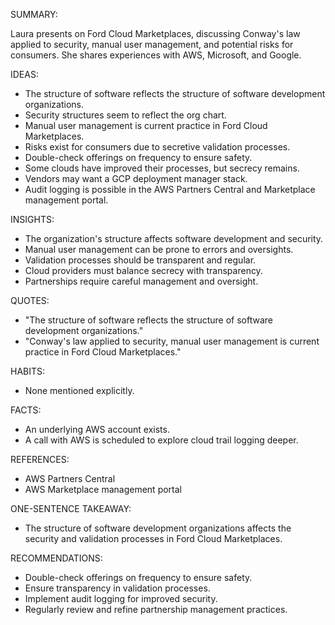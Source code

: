 SUMMARY:

Laura presents on Ford Cloud Marketplaces, discussing Conway's law applied to security, manual user management, and potential risks for consumers. She shares experiences with AWS, Microsoft, and Google.

IDEAS:
* The structure of software reflects the structure of software development organizations.
* Security structures seem to reflect the org chart.
* Manual user management is current practice in Ford Cloud Marketplaces.
* Risks exist for consumers due to secretive validation processes.
* Double-check offerings on frequency to ensure safety.
* Some clouds have improved their processes, but secrecy remains.
* Vendors may want a GCP deployment manager stack.
* Audit logging is possible in the AWS Partners Central and Marketplace management portal.

INSIGHTS:
* The organization's structure affects software development and security.
* Manual user management can be prone to errors and oversights.
* Validation processes should be transparent and regular.
* Cloud providers must balance secrecy with transparency.
* Partnerships require careful management and oversight.

QUOTES:

* "The structure of software reflects the structure of software development organizations."
* "Conway's law applied to security, manual user management is current practice in Ford Cloud Marketplaces."

HABITS:
* None mentioned explicitly.

FACTS:
* An underlying AWS account exists.
* A call with AWS is scheduled to explore cloud trail logging deeper.

REFERENCES:
* AWS Partners Central
* AWS Marketplace management portal

ONE-SENTENCE TAKEAWAY:
* The structure of software development organizations affects the security and validation processes in Ford Cloud Marketplaces.

RECOMMENDATIONS:
* Double-check offerings on frequency to ensure safety.
* Ensure transparency in validation processes.
* Implement audit logging for improved security.
* Regularly review and refine partnership management practices.

